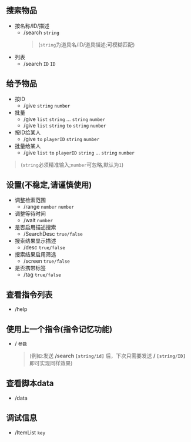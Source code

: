 ## 搜索物品
- 按名称/ID/描述
  - /search `string`
    > (`string`为道具名/ID/道具描述;可模糊匹配)
- 列表
  - /search `ID` `ID`
## 给予物品
- 按ID
  - /give `string` `number`
- 批量
  - /give `list` `string` ... `string` `number`
  - /give `list` `string` `to` `string` `number`
- 按ID给某人
  - /give `to` `playerID` `string` `number`
- 批量给某人
  - /give `list` `to` `playerID` `string` ... `string` `number`

> (`string`必须精准输入;`number`可忽略,默认为`1`)

## 设置(不稳定,请谨慎使用)
- 调整检索范围
  - /range `number` `number`
- 调整等待时间
  - /wait `number`
- 是否启用描述搜索
  - /SearchDesc `true/false`
- 搜索结果显示描述
  - /desc `true/false`
- 搜索结果启用筛选
  - /screen `true/false`
 - 是否携带标签
   - /tag `true/false`

## 查看指令列表
 - /help
## 使用上一个指令(指令记忆功能)
- / `参数`
  > (例如:发送 **/search `[string/id]`** 后，下次只需要发送 **/ `[string/ID]`** 即可实现同样效果)
## 查看脚本data
- /data

## 调试信息
- /ItemList `key`    
